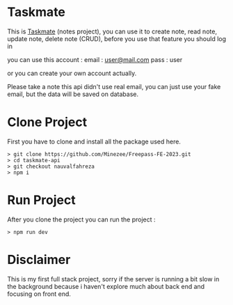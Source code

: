 # Taskmate
This is [Taskmate](https://taskmate-bccfreepass.vercel.app/) (notes project), you can use it to create note, read note, update note, delete note (CRUD), before you use that feature you should log in

you can use this account :
email : user@mail.com
pass : user

or you can create your own account actually.

Please take a note this api didn't use real email, you can just use your fake email, but the data will be saved on database.

# Clone Project
First you have to clone and install all the package used here.
```
> git clone https://github.com/Minezee/Freepass-FE-2023.git
> cd taskmate-api
> git checkout nauvalfahreza
> npm i
```

# Run Project
After you clone the project you can run the project :
```
> npm run dev
```

# Disclaimer
This is my first full stack project, sorry if the server is running a bit slow in the background because i haven't explore much about back end and focusing on front end.
